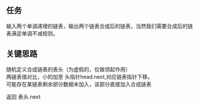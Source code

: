 ## 任务 ##
输入两个单调递增的链表，输出两个链表合成后的链表，当然我们需要合成后的链表满足单调不减规则。
## 关键思路 ##
随机定义合成链表的表头（为虚假的，仅做领起作用）  
两链表值对比，小的加至 头指针head.next,对应链表指针下移。  
可能存在某链表剩余部分数据未加入，该部分直接加入合成链表  

返回 表头.next
